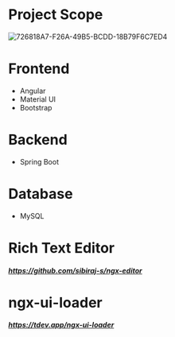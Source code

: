 # Project Scope
![726818A7-F26A-49B5-BCDD-18B79F6C7ED4](https://github.com/user-attachments/assets/670f7b49-dde7-4ed4-878e-aefc7d90fc52)

# Frontend
- Angular
- Material UI
- Bootstrap


# Backend
- Spring Boot

# Database
- MySQL

# Rich Text Editor
##### https://github.com/sibiraj-s/ngx-editor

# ngx-ui-loader
##### https://tdev.app/ngx-ui-loader
